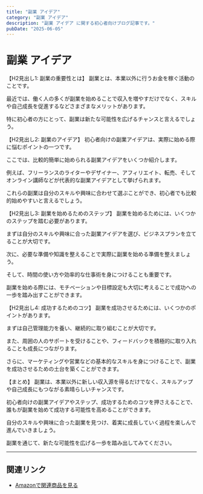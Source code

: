 ```yaml
---
title: "副業 アイデア"
category: "副業 アイデア"
description: "副業 アイデア に関する初心者向けブログ記事です。"
pubDate: "2025-06-05"
---
```


# 副業 アイデア

【H2見出し1: 副業の重要性とは】
副業とは、本業以外に行うお金を稼ぐ活動のことです。

最近では、働く人の多くが副業を始めることで収入を増やすだけでなく、スキルや自己成長を促進するなどさまざまなメリットがあります。

特に初心者の方にとって、副業は新たな可能性を広げるチャンスと言えるでしょう。



【H2見出し2: 副業のアイデア】
初心者向けの副業アイデアは、実際に始める際に悩むポイントの一つです。

ここでは、比較的簡単に始められる副業アイデアをいくつか紹介します。

例えば、フリーランスのライターやデザイナー、アフィリエイト、転売、そしてオンライン講師などが代表的な副業アイデアとして挙げられます。

これらの副業は自分のスキルや興味に合わせて選ぶことができ、初心者でも比較的始めやすいと言えるでしょう。



【H2見出し3: 副業を始めるためのステップ】
副業を始めるためには、いくつかのステップを踏む必要があります。

まずは自分のスキルや興味に合った副業アイデアを選び、ビジネスプランを立てることが大切です。

次に、必要な準備や知識を整えることで実際に副業を始める準備を整えましょう。

そして、時間の使い方や効率的な仕事術を身につけることも重要です。

副業を始める際には、モチベーションや目標設定も大切に考えることで成功への一歩を踏み出すことができます。



【H2見出し4: 成功するためのコツ】
副業を成功させるためには、いくつかのポイントがあります。

まずは自己管理能力を養い、継続的に取り組むことが大切です。

また、周囲の人のサポートを受けることや、フィードバックを積極的に取り入れることも成長につながります。

さらに、マーケティングや営業などの基本的なスキルを身につけることで、副業を成功させるための土台を築くことができます。



【まとめ】
副業は、本業以外に新しい収入源を得るだけでなく、スキルアップや自己成長にもつながる素晴らしいチャンスです。

初心者向けの副業アイデアやステップ、成功するためのコツを押さえることで、誰もが副業を始めて成功する可能性を高めることができます。

自分のスキルや興味に合った副業を見つけ、着実に成長していく過程を楽しんで進んでいきましょう。

副業を通じて、新たな可能性を広げる一歩を踏み出してみてください。



---

## 関連リンク

- [Amazonで関連商品を見る](https://www.amazon.co.jp/s?k=%E5%89%AF%E6%A5%AD+%E3%82%A2%E3%82%A4%E3%83%87%E3%82%A2&tag=autowritehubai-22)
